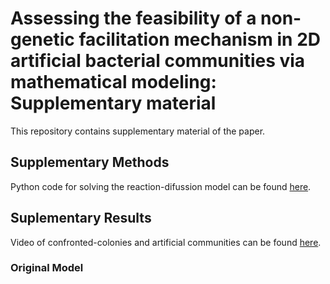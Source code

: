 # Assessing the feasibility of a non-genetic facilitation mechanism in 2D artificial bacterial communities via mathematical modeling: Supplementary material

This repository contains supplementary material of the paper.

## Supplementary Methods

Python code for solving the reaction-difussion model can be found [here](Code/ScriptASR.py).

## Suplementary Results

Video of confronted-colonies and artificial communities can be found [here](Simulations).

### Original Model


